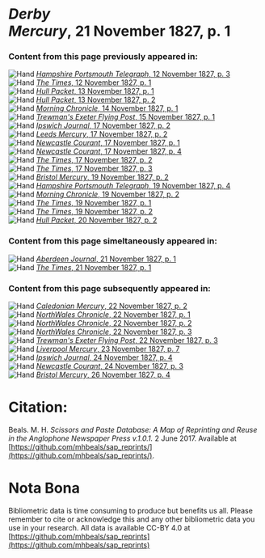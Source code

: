 # *Derby Mercury*, 21 November 1827, p. 1  
  
### Content from this page previously appeared in:  
![Hand](http://scissorsandpaste.net/wp-content/uploads/2017/06/smallhandpointer.png) [*Hampshire Portsmouth Telegraph*, 12 November 1827, p. 3](https://mhbeals.github.io/sap_html/Hampshire-Portsmouth-Telegraph/Hampshire-Portsmouth-Telegraph-12-November-1827-p-3)  
![Hand](http://scissorsandpaste.net/wp-content/uploads/2017/06/smallhandpointer.png) [*The Times*, 12 November 1827, p. 1](https://mhbeals.github.io/sap_html/The-Times/The-Times-12-November-1827-p-1)  
![Hand](http://scissorsandpaste.net/wp-content/uploads/2017/06/smallhandpointer.png) [*Hull Packet*, 13 November 1827, p. 1](https://mhbeals.github.io/sap_html/Hull-Packet/Hull-Packet-13-November-1827-p-1)  
![Hand](http://scissorsandpaste.net/wp-content/uploads/2017/06/smallhandpointer.png) [*Hull Packet*, 13 November 1827, p. 2](https://mhbeals.github.io/sap_html/Hull-Packet/Hull-Packet-13-November-1827-p-2)  
![Hand](http://scissorsandpaste.net/wp-content/uploads/2017/06/smallhandpointer.png) [*Morning Chronicle*, 14 November 1827, p. 1](https://mhbeals.github.io/sap_html/Morning-Chronicle/Morning-Chronicle-14-November-1827-p-1)  
![Hand](http://scissorsandpaste.net/wp-content/uploads/2017/06/smallhandpointer.png) [*Trewman's Exeter Flying Post*, 15 November 1827, p. 1](https://mhbeals.github.io/sap_html/Trewman's-Exeter-Flying-Post/Trewman's-Exeter-Flying-Post-15-November-1827-p-1)  
![Hand](http://scissorsandpaste.net/wp-content/uploads/2017/06/smallhandpointer.png) [*Ipswich Journal*, 17 November 1827, p. 2](https://mhbeals.github.io/sap_html/Ipswich-Journal/Ipswich-Journal-17-November-1827-p-2)  
![Hand](http://scissorsandpaste.net/wp-content/uploads/2017/06/smallhandpointer.png) [*Leeds Mercury*, 17 November 1827, p. 2](https://mhbeals.github.io/sap_html/Leeds-Mercury/Leeds-Mercury-17-November-1827-p-2)  
![Hand](http://scissorsandpaste.net/wp-content/uploads/2017/06/smallhandpointer.png) [*Newcastle Courant*, 17 November 1827, p. 1](https://mhbeals.github.io/sap_html/Newcastle-Courant/Newcastle-Courant-17-November-1827-p-1)  
![Hand](http://scissorsandpaste.net/wp-content/uploads/2017/06/smallhandpointer.png) [*Newcastle Courant*, 17 November 1827, p. 4](https://mhbeals.github.io/sap_html/Newcastle-Courant/Newcastle-Courant-17-November-1827-p-4)  
![Hand](http://scissorsandpaste.net/wp-content/uploads/2017/06/smallhandpointer.png) [*The Times*, 17 November 1827, p. 2](https://mhbeals.github.io/sap_html/The-Times/The-Times-17-November-1827-p-2)  
![Hand](http://scissorsandpaste.net/wp-content/uploads/2017/06/smallhandpointer.png) [*The Times*, 17 November 1827, p. 3](https://mhbeals.github.io/sap_html/The-Times/The-Times-17-November-1827-p-3)  
![Hand](http://scissorsandpaste.net/wp-content/uploads/2017/06/smallhandpointer.png) [*Bristol Mercury*, 19 November 1827, p. 2](https://mhbeals.github.io/sap_html/Bristol-Mercury/Bristol-Mercury-19-November-1827-p-2)  
![Hand](http://scissorsandpaste.net/wp-content/uploads/2017/06/smallhandpointer.png) [*Hampshire Portsmouth Telegraph*, 19 November 1827, p. 4](https://mhbeals.github.io/sap_html/Hampshire-Portsmouth-Telegraph/Hampshire-Portsmouth-Telegraph-19-November-1827-p-4)  
![Hand](http://scissorsandpaste.net/wp-content/uploads/2017/06/smallhandpointer.png) [*Morning Chronicle*, 19 November 1827, p. 2](https://mhbeals.github.io/sap_html/Morning-Chronicle/Morning-Chronicle-19-November-1827-p-2)  
![Hand](http://scissorsandpaste.net/wp-content/uploads/2017/06/smallhandpointer.png) [*The Times*, 19 November 1827, p. 1](https://mhbeals.github.io/sap_html/The-Times/The-Times-19-November-1827-p-1)  
![Hand](http://scissorsandpaste.net/wp-content/uploads/2017/06/smallhandpointer.png) [*The Times*, 19 November 1827, p. 2](https://mhbeals.github.io/sap_html/The-Times/The-Times-19-November-1827-p-2)  
![Hand](http://scissorsandpaste.net/wp-content/uploads/2017/06/smallhandpointer.png) [*Hull Packet*, 20 November 1827, p. 2](https://mhbeals.github.io/sap_html/Hull-Packet/Hull-Packet-20-November-1827-p-2)  
  
### Content from this page simeltaneously appeared in:  
![Hand](http://scissorsandpaste.net/wp-content/uploads/2017/06/smallhandpointer.png) [*Aberdeen Journal*, 21 November 1827, p. 1](https://mhbeals.github.io/sap_html/Aberdeen-Journal/Aberdeen-Journal-21-November-1827-p-1)  
![Hand](http://scissorsandpaste.net/wp-content/uploads/2017/06/smallhandpointer.png) [*The Times*, 21 November 1827, p. 1](https://mhbeals.github.io/sap_html/The-Times/The-Times-21-November-1827-p-1)  
  
### Content from this page subsequently appeared in:  
![Hand](http://scissorsandpaste.net/wp-content/uploads/2017/06/smallhandpointer.png) [*Caledonian Mercury*, 22 November 1827, p. 2](https://mhbeals.github.io/sap_html/Caledonian-Mercury/Caledonian-Mercury-22-November-1827-p-2)  
![Hand](http://scissorsandpaste.net/wp-content/uploads/2017/06/smallhandpointer.png) [*NorthWales Chronicle*, 22 November 1827, p. 1](https://mhbeals.github.io/sap_html/NorthWales-Chronicle/NorthWales-Chronicle-22-November-1827-p-1)  
![Hand](http://scissorsandpaste.net/wp-content/uploads/2017/06/smallhandpointer.png) [*NorthWales Chronicle*, 22 November 1827, p. 2](https://mhbeals.github.io/sap_html/NorthWales-Chronicle/NorthWales-Chronicle-22-November-1827-p-2)  
![Hand](http://scissorsandpaste.net/wp-content/uploads/2017/06/smallhandpointer.png) [*NorthWales Chronicle*, 22 November 1827, p. 3](https://mhbeals.github.io/sap_html/NorthWales-Chronicle/NorthWales-Chronicle-22-November-1827-p-3)  
![Hand](http://scissorsandpaste.net/wp-content/uploads/2017/06/smallhandpointer.png) [*Trewman's Exeter Flying Post*, 22 November 1827, p. 3](https://mhbeals.github.io/sap_html/Trewman's-Exeter-Flying-Post/Trewman's-Exeter-Flying-Post-22-November-1827-p-3)  
![Hand](http://scissorsandpaste.net/wp-content/uploads/2017/06/smallhandpointer.png) [*Liverpool Mercury*, 23 November 1827, p. 7](https://mhbeals.github.io/sap_html/Liverpool-Mercury/Liverpool-Mercury-23-November-1827-p-7)  
![Hand](http://scissorsandpaste.net/wp-content/uploads/2017/06/smallhandpointer.png) [*Ipswich Journal*, 24 November 1827, p. 4](https://mhbeals.github.io/sap_html/Ipswich-Journal/Ipswich-Journal-24-November-1827-p-4)  
![Hand](http://scissorsandpaste.net/wp-content/uploads/2017/06/smallhandpointer.png) [*Newcastle Courant*, 24 November 1827, p. 3](https://mhbeals.github.io/sap_html/Newcastle-Courant/Newcastle-Courant-24-November-1827-p-3)  
![Hand](http://scissorsandpaste.net/wp-content/uploads/2017/06/smallhandpointer.png) [*Bristol Mercury*, 26 November 1827, p. 4](https://mhbeals.github.io/sap_html/Bristol-Mercury/Bristol-Mercury-26-November-1827-p-4)  


# Citation: 

Beals. M. H. *Scissors and Paste Database: A Map of Reprinting and Reuse in the Anglophone Newspaper Press v.1.0.1.* 2 June 2017. Available at [https://github.com/mhbeals/sap_reprints/](https://github.com/mhbeals/sap_reprints/). 

# Nota Bona

Bibliometric data is time consuming to produce but benefits us all. Please remember to cite or acknowledge this and any other bibliometric data you use in your research. All data is available CC-BY 4.0 at [https://github.com/mhbeals/sap_reprints](https://github.com/mhbeals/sap_reprints)